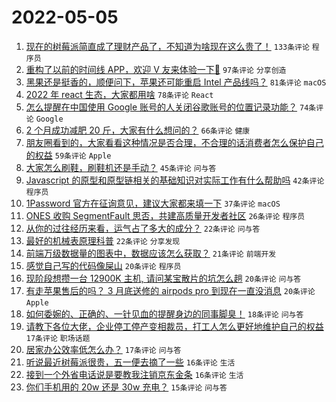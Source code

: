 # 2022-05-05

1. [现在的树莓派简直成了理财产品了，不知道为啥现在这么贵了！](https://www.v2ex.com/t/850870) `133条评论` `程序员`
1. [重构了以前的时间线 APP，欢迎 V 友来体验一下🥳](https://www.v2ex.com/t/850878) `97条评论` `分享创造`
1. [黑果还是挺香的，顺便问下，苹果还可能重启 Intel 产品线吗？](https://www.v2ex.com/t/850958) `81条评论` `macOS`
1. [2022 年 react 生态，大家都用啥](https://www.v2ex.com/t/850921) `78条评论` `React`
1. [怎么提醒在中国使用 Google 账号的人关闭谷歌账号的位置记录功能？](https://www.v2ex.com/t/850919) `74条评论` `Google`
1. [2 个月成功减肥 20 斤，大家有什么想问的？](https://www.v2ex.com/t/850939) `66条评论` `健康`
1. [朋友圈看到的，大家看看这种情况是否合理，不合理的话消费者怎么保护自己的权益](https://www.v2ex.com/t/850904) `59条评论` `Apple`
1. [大家怎么刷鞋，刷鞋机还是手动？](https://www.v2ex.com/t/850877) `45条评论` `问与答`
1. [Javascript 的原型和原型链相关的基础知识对实际工作有什么帮助吗](https://www.v2ex.com/t/851000) `42条评论` `程序员`
1. [1Password 官方在征询意见，建议大家都来填一下](https://www.v2ex.com/t/850897) `37条评论` `macOS`
1. [ONES 收购 SegmentFault 思否，共建高质量开发者社区](https://www.v2ex.com/t/850875) `26条评论` `程序员`
1. [从你的过往经历来看，运气占了多大的成分？](https://www.v2ex.com/t/851056) `22条评论` `问与答`
1. [最好的机械表原理科普](https://www.v2ex.com/t/850886) `22条评论` `分享发现`
1. [前端万级数据量的图表中，数据应该怎么获取？](https://www.v2ex.com/t/850927) `21条评论` `前端开发`
1. [感觉自己写的代码像屎山](https://www.v2ex.com/t/851031) `20条评论` `程序员`
1. [现阶段想攒一台 12900K 主机, 请问某宝散片的坑怎么趟](https://www.v2ex.com/t/850891) `20条评论` `问与答`
1. [有走苹果售后的吗？ 3 月底送修的 airpods pro 到现在一直没消息](https://www.v2ex.com/t/850888) `20条评论` `Apple`
1. [如何委婉的、正确的、一针见血的提醒身边的同事脚臭！](https://www.v2ex.com/t/850868) `18条评论` `问与答`
1. [请教下各位大佬，企业停工停产变相裁员，打工人怎么更好地维护自己的权益](https://www.v2ex.com/t/851023) `17条评论` `职场话题`
1. [居家办公效率低怎么办？](https://www.v2ex.com/t/850971) `17条评论` `问与答`
1. [听说最近树莓派很贵，五一便去摘了一些](https://www.v2ex.com/t/850978) `16条评论` `生活`
1. [接到一个外省电话说是要教我注销京东金条](https://www.v2ex.com/t/850951) `16条评论` `生活`
1. [你们手机用的 20w 还是 30w 充电？](https://www.v2ex.com/t/850997) `15条评论` `问与答`
